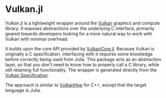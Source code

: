 # Vulkan.jl

Vulkan.jl is a lightweight wrapper around the [Vulkan](https://www.vulkan.org) graphics and compute library. It exposes abstractions over the underlying C interface, primarily geared towards developers looking for a more natural way to work with Vulkan with minimal overhead.

It builds upon the core API provided by [VulkanCore.jl](https://github.com/JuliaGPU/VulkanCore.jl/). Because Vulkan is originally a C specification, interfacing with it requires some knowledge before correctly being used from Julia. This package acts as an abstraction layer, so that you don't need to know how to properly call a C library, while still retaining full functionality. The wrapper is generated directly from the [Vulkan Specification](https://www.khronos.org/registry/vulkan/).

The approach is similar to [VulkanHpp](https://github.com/KhronosGroup/Vulkan-Hpp) for C++, except that the target language is Julia.

